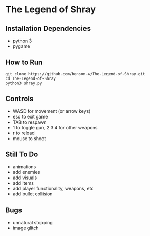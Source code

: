 # The Legend of Shray

## Installation Dependencies
* python 3
* pygame

## How to Run
```
git clone https://github.com/benson-w/The-Legend-of-Shray.git
cd The-Legend-of-Shray
python3 shray.py
```

## Controls
* WASD for movement (or arrow keys)
* esc to exit game
* TAB to respawn
* 1 to toggle gun, 2 3 4 for other weapons
* r to reload
* mouse to shoot



## Still To Do
* animations
* add enemies
* add visuals
* add items
* add player functionality, weapons, etc
* add bullet collision

## Bugs
* unnatural stopping
* image glitch
